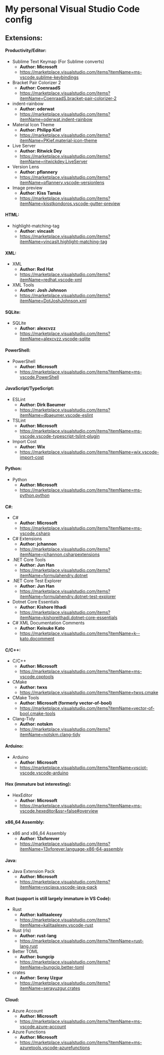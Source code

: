 # My personal Visual Studio Code config

## Extensions:
#### Productivity/Editor:
  - Sublime Text Keymap (For Sublime converts) 
    - **Author: Microsoft**
    - https://marketplace.visualstudio.com/items?itemName=ms-vscode.sublime-keybindings
  - Bracket Pair Colorizer 2
    - **Author: CoenraadS**
    - https://marketplace.visualstudio.com/items?itemName=CoenraadS.bracket-pair-colorizer-2
  - indent-rainbow
    - **Author: oderwat**
    - https://marketplace.visualstudio.com/items?itemName=oderwat.indent-rainbow
  - Material Icon Theme 
    - **Author: Philipp Kief**
    - https://marketplace.visualstudio.com/items?itemName=PKief.material-icon-theme
  - Live Server
    - **Author: Ritwick Dey**
    - https://marketplace.visualstudio.com/items?itemName=ritwickdey.LiveServer
  - Version Lens
    - **Author: pflannery**
    - https://marketplace.visualstudio.com/items?itemName=pflannery.vscode-versionlens
  - Image preview
    - **Author: Kiss Tamás**
    - https://marketplace.visualstudio.com/items?itemName=kisstkondoros.vscode-gutter-preview

#### HTML:
  - highlight-matching-tag
      - **Author: vincaslt**
      - https://marketplace.visualstudio.com/items?itemName=vincaslt.highlight-matching-tag

#### XML:
  - XML
      - **Author: Red Hat**
      - https://marketplace.visualstudio.com/items?itemName=redhat.vscode-xml
  - XML Tools
      - **Author: Josh Johnson**
      - https://marketplace.visualstudio.com/items?itemName=DotJoshJohnson.xml

#### SQLite:
  - SQLite
      - **Author: alexcvzz**
      - https://marketplace.visualstudio.com/items?itemName=alexcvzz.vscode-sqlite

#### PowerShell:
  - PowerShell
      - **Author: Microsoft**
      - https://marketplace.visualstudio.com/items?itemName=ms-vscode.PowerShell
      
#### JavaScript/TypeScript:
  - ESLint
    - **Author: Dirk Baeumer**
    - https://marketplace.visualstudio.com/items?itemName=dbaeumer.vscode-eslint
  - TSLint
    - **Author: Microsoft**
    - https://marketplace.visualstudio.com/items?itemName=ms-vscode.vscode-typescript-tslint-plugin
  - Import Cost
    - **Author: Wix**
    - https://marketplace.visualstudio.com/items?itemName=wix.vscode-import-cost
    
#### Python:
  - Python
    - **Author: Microsoft**
    - https://marketplace.visualstudio.com/items?itemName=ms-python.python

#### C#:
  - C#
    - **Author: Microsoft**
    - https://marketplace.visualstudio.com/items?itemName=ms-vscode.csharp
  - C# Extensions
    - **Author: jchannon**
    - https://marketplace.visualstudio.com/items?itemName=jchannon.csharpextensions
  - .NET Core Tools
    - **Author: Jun Han**
    - https://marketplace.visualstudio.com/items?itemName=formulahendry.dotnet
  - .NET Core Test Explorer
    - **Author: Jun Han**
    - https://marketplace.visualstudio.com/items?itemName=formulahendry.dotnet-test-explorer
  - Dotnet Core Essentials
    - **Author: Kishore Ithadi**
    - https://marketplace.visualstudio.com/items?itemName=kishoreithadi.dotnet-core-essentials
  - C# XML Documentation Comments
    - **Author: Keisuke Kato**
    - https://marketplace.visualstudio.com/items?itemName=k--kato.docomment

#### C/C++:
  - C/C++
    - **Author: Microsoft**
    - https://marketplace.visualstudio.com/items?itemName=ms-vscode.cpptools
  - CMake
    - **Author: twxs**
    - https://marketplace.visualstudio.com/items?itemName=twxs.cmake
  - CMake Tools
    - **Author: Microsoft (formerly vector-of-bool)**
    - https://marketplace.visualstudio.com/items?itemName=vector-of-bool.cmake-tools
  - Clang-Tidy
    - **Author: notskm**
    - https://marketplace.visualstudio.com/items?itemName=notskm.clang-tidy

#### Arduino:
  - Arduino
    - **Author: Microsoft**
    - https://marketplace.visualstudio.com/items?itemName=vsciot-vscode.vscode-arduino

#### Hex (immature but interesting):
  - HexEditor
    - **Author: Microsoft**
    - https://marketplace.visualstudio.com/items?itemName=ms-vscode.hexeditor&ssr=false#overview
    
#### x86_64 Assembly:
  - x86 and x86_64 Assembly
    - **Author: 13xforever**
    - https://marketplace.visualstudio.com/items?itemName=13xforever.language-x86-64-assembly

#### Java:
  - Java Extension Pack 
    - **Author: Microsoft**
    - https://marketplace.visualstudio.com/items?itemName=vscjava.vscode-java-pack

#### Rust (support is still largely immature in VS Code):
  - Rust
    - **Author: kalitaalexey**
    - https://marketplace.visualstudio.com/items?itemName=kalitaalexey.vscode-rust
  - Rust (rls)
    - **Author: rust-lang**
    - https://marketplace.visualstudio.com/items?itemName=rust-lang.rust
  - Better TOML
    - **Author: bungcip**
    - https://marketplace.visualstudio.com/items?itemName=bungcip.better-toml
  - crates
    - **Author: Seray Uzgur**
    - https://marketplace.visualstudio.com/items?itemName=serayuzgur.crates

#### Cloud:
  - Azure Account
    - **Author: Microsoft**
    - https://marketplace.visualstudio.com/items?itemName=ms-vscode.azure-account
  - Azure Functions
    - **Author: Microsoft**
    - https://marketplace.visualstudio.com/items?itemName=ms-azuretools.vscode-azurefunctions

